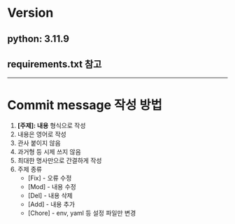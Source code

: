 # Version
## python: 3.11.9
## requirements.txt 참고

-------------------

# Commit message 작성 방법
1. **[주제]: 내용** 형식으로 작성
2. 내용은 영어로 작성
3. 관사 붙이지 않음
4. 과거형 등 시제 쓰지 않음
5. 최대한 명사만으로 간결하게 작성
6. 주제 종류
   - [Fix] - 오류 수정
   - [Mod] - 내용 수정
   - [Del] - 내용 삭제
   - [Add] - 내용 추가
   - [Chore] - env, yaml 등 설정 파일만 변경
